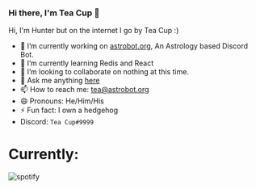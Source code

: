 ### Hi there, I'm Tea Cup 👋 

Hi, I'm Hunter but on the internet I go by Tea Cup :)

- 🔭 I’m currently working on [astrobot.org](https://astrobot.org), An Astrology based Discord Bot.
- 🌱 I’m currently learning Redis and React
- 👯 I’m looking to collaborate on nothing at this time.
- 💬 Ask me anything [here](https://github.com/TheTeaCup/TheTeaCup/issues)
- 📫 How to reach me: [tea@astrobot.org](mailto:tea@astrobot.org)
- 😄 Pronouns: He/Him/His
- ⚡ Fun fact: I own a hedgehog
- Discord: `Tea Cup#9999`

# Currently: 
![spotify](https://img.shields.io/endpoint?url=https://host.astrobot.org/api/badges/spotify/338192747754160138)
